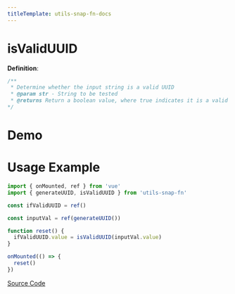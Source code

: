 ```yaml
---
titleTemplate: utils-snap-fn-docs
---
```


# isValidUUID

**Definition**:

```js
/**
 * Determine whether the input string is a valid UUID
 * @param str - String to be tested
 * @returns Return a boolean value, where true indicates it is a valid UUID, and false indicates it is not
*/
```

# Demo

<Box>
  <IsValidUUIDDemo />
</Box>

# Usage Example

```ts
import { onMounted, ref } from 'vue'
import { generateUUID, isValidUUID } from 'utils-snap-fn'

const ifValidUUID = ref()

const inputVal = ref(generateUUID())

function reset() {
  ifValidUUID.value = isValidUUID(inputVal.value)
}

onMounted(() => {
  reset()
})
```

[Source Code](https://github.com/guxuerui/utils-snap-fn/blob/main/src/playground/regexp/isValidUUID.ts)
